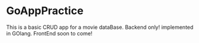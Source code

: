 # GoAppPractice
This is a basic CRUD app for a movie dataBase. Backend only! implemented in GOlang. 
FrontEnd soon to come!
